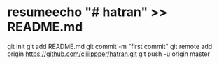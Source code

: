 # resumeecho "# hatran" >> README.md
git init
git add README.md
git commit -m "first commit"
git remote add origin https://github.com/cliiippper/hatran.git
git push -u origin master
